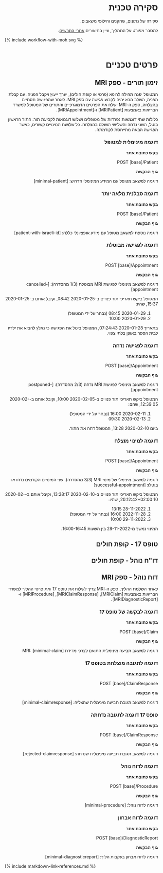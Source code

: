 <div dir="rtl" markdown="1">

# סקירה טכנית

<!-- Overview of data, actors and resource exchange.

For a detailed explanation of the process, see the descriptions [after the diagram](Appointment-scheduling---MRI Provider). -->
סקירה של נתונים, שחקנים וחילופי משאבים.

להסבר מפורט על התהליך, עיין בתיאורים [אחרי התרשים](#mri).

<div dir="ltr">{% include workflow-with-moh.svg %}</div>
<br clear="all"/>

# פרטים טכניים

## זימון תורים - ספק MRI
<!-- The patient will first go to the doctor (private or HMO), have a consultation and receive a referral. With a referral obtained, the next step would be to schedule an appointment with an MRI provider. Once the appointment has successfully concluded, the MRI provider shall send patient demographic and appointment details to the MoH using MRIPatient and MRIAppointment.

Two separate examples of patients are included, and three examples of an appointment being scheduled: the first appointment was cancelled, the second one was postponed, and the third one completed successfully. All three appointments are related, with the next appointment referencing the previous one. -->

המטופל יפנה תחילה לרופא (פרטי או קופת חולים), יערך ייעוץ ויקבל הפניה. עם קבלת הפניה, השלב הבא יהיה לקבוע פגישה עם ספק MRI. לאחר שהפגישה תסתיים בהצלחה, ספק ה-MRI ישלח את הפרטים הדמוגרפיים והתורים של המטופל למשרד הבריאות באמצעות [MRIPatient] ו-[MRIAppointment].

כלולות שתי דוגמאות נפרדות של מטופלים ושלוש דוגמאות לקביעת תור: התור הראשון בוטל, השני נדחה והשלישי הושלם בהצלחה. כל שלושת המינויים קשורים, כאשר הפגישה הבאה מתייחסת לקודמתה.

### דוגמה מינימלית למטופל

**בקש כתובת אתר**

POST [base]/Patient

**גוף הבקשה**

<!-- Example of a Patient resource with the minimal information necessary: -->
דוגמה למשאב מטופל עם המידע המינימלי הדרוש: [minimal-patient]

### דוגמה סבלנית מלאה יותר
**בקש כתובת אתר**

POST [base]/Patient

**גוף הבקשה**

<!-- Another example of a Patient resource with optional information included: -->
דוגמה נוספת למשאב מטופל עם מידע אופציונלי כללה: [patient-with-israeli-id]


### דוגמה לפגישה מבוטלת
**בקש כתובת אתר**

POST [base]/Appointment

**גוף הבקשה**

דוגמה למשאב מינימלי לפגישת MRI מבוטלת (1/3 מהסדרה): [cancelled-appointment]

המטופל ביקש תאריכי תור פנויים ב-2020-01-25 08:42, וקיבל אותם ב-2020-01-25 15:37, שהיו:

1. 2020-01-29 08:45 (נבחר על ידי המטופל)
2. 2020-01-29 10:00

בתאריך 2020-01-28 07:24:43, המטופל ביטל את הפגישה כי נאלץ להביא את ילדיו לבית הספר באופן בלתי צפוי.

### דוגמה לפגישה נדחה
**בקש כתובת אתר**

POST [base]/Appointment

**גוף הבקשה**

דוגמה למשאב מינימלי לפגישת MRI נדחה (2/3 מהסדרה): [postponed-appointment]

המטופל ביקש תאריכי תור פנויים ב-2020-02-05 10:00, וקיבל אותם ב-2020-02-05 12:39, שהם:

1. 2020-02-11 16:00 (נבחר על ידי המטופל)
2. 2020-02-13 09:30

ביום 2020-02-10 13:28, המטופל דחה את התור.

### דוגמה למינוי מוצלח
**בקש כתובת אתר**

POST [base]/Appointment

**גוף הבקשה**

דוגמה למשאב מינימלי של מינוי MRI (3/3 מהסדרה). שני המינויים הקודמים נדחו או בוטלו: [successful-appointment]
  
המטופל ביקש תאריכי תור פנויים ב-2020-02-10 13:28:17, וקיבל אותם ב-2020-02-10 20:12:42+02:00, שהיו:

1. 28-11-2022 13:15
2. 2022-11-28 16:00 (נבחר על ידי המטופל)
3. 29-11-2022 10:00

המינוי נמשך מ-28-11-2022 בין השעות 16:00-16:45.

## טופס 17 - קופת חולים

## דו"ח נוהל - קופת חולים

## דוח נוהל - ספק MRI
<!-- Once the procedure has been completed, the MRI provider needs to send the form 17 and procedure details to the MoH using MRIClaim, MRIClaimResponse, MRIProcedure, and MRIDiagnosticReport. -->
לאחר השלמת ההליך, ספק ה-MRI צריך לשלוח את טופס 17 ואת פרטי ההליך למשרד הבריאות באמצעות [MRIClaim], [MRIClaimResponse], [MRIProcedure] ו-[MRIDiagnosticReport].

### דוגמה לבקשה של טופס 17
**בקש כתובת אתר**

POST [base]/Claim

**גוף הבקשה**

דוגמה למשאב תביעה מינימלית התואם לצרכי מדידת MRI: [minimal-claim]

### דוגמה לתגובה מוצלחת בטופס 17
**בקש כתובת אתר**

POST [base]/ClaimResponse

**גוף הבקשה**

דוגמה למשאב תגובת תביעה מינימלית שהצליח: [minimal-claimresponse]

### טופס 17 דוגמה לתגובה נדחתה
**בקש כתובת אתר**

POST [base]/ClaimResponse

**גוף הבקשה**

דוגמה למשאב תגובת תביעה מינימלית שנדחה: [rejected-claimresponse]


### דוגמה לדוח נוהל
**בקש כתובת אתר**

POST [base]/Procedure

**גוף הבקשה**

דוגמה לדוח נוהל: [minimal-procedure]


### דוגמה לדוח אבחון
**בקש כתובת אתר**

POST [base]/DiagnosticReport

**גוף הבקשה**

דוגמה לדוח אבחון בעקבות הליך: [minimal-diagnosticreport]



</div>

{% include markdown-link-references.md %}
